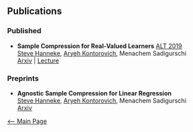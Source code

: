 ## Publications
### Published

- **Sample Compression for Real-Valued Learners** [ALT 2019](http://alt2019.algorithmiclearningtheory.org/)  
  [Steve Hanneke](http://www.stevehanneke.com/), [Aryeh Kontorovich](https://www.cs.bgu.ac.il/~karyeh/), Menachem Sadigurschi  
  [Arxiv](https://arxiv.org/abs/1805.08254) | [Lecture](https://www.youtube.com/watch?v=ueEvY4Ws0l4)

### Preprints
- **Agnostic Sample Compression for Linear Regression**  
[Steve Hanneke](http://www.stevehanneke.com/), [Aryeh Kontorovich](https://www.cs.bgu.ac.il/~karyeh/), Menachem Sadigurschi  
[Arxiv](https://arxiv.org/abs/1810.01864)


[<-- Main Page](README.md)

